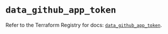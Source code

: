 # `data_github_app_token`

Refer to the Terraform Registry for docs: [`data_github_app_token`](https://registry.terraform.io/providers/integrations/github/6.4.0/docs/data-sources/app_token).
